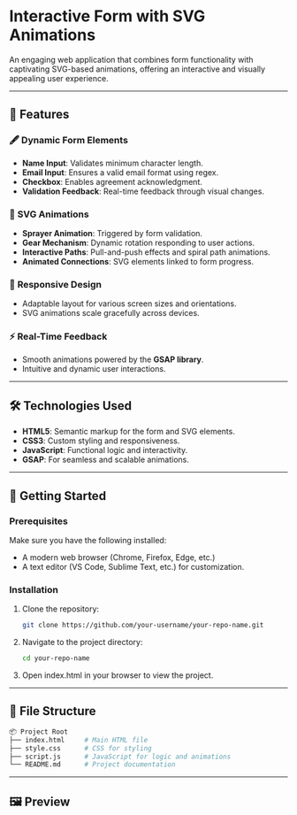 # Interactive Form with SVG Animations

An engaging web application that combines form functionality with captivating SVG-based animations, offering an interactive and visually appealing user experience.

---

## 🌟 Features

### 🖋️ **Dynamic Form Elements**
- **Name Input**: Validates minimum character length.
- **Email Input**: Ensures a valid email format using regex.
- **Checkbox**: Enables agreement acknowledgment.
- **Validation Feedback**: Real-time feedback through visual changes.

### 🎨 **SVG Animations**
- **Sprayer Animation**: Triggered by form validation.
- **Gear Mechanism**: Dynamic rotation responding to user actions.
- **Interactive Paths**: Pull-and-push effects and spiral path animations.
- **Animated Connections**: SVG elements linked to form progress.

### 📱 **Responsive Design**
- Adaptable layout for various screen sizes and orientations.
- SVG animations scale gracefully across devices.

### ⚡ **Real-Time Feedback**
- Smooth animations powered by the **GSAP library**.
- Intuitive and dynamic user interactions.

---

## 🛠️ Technologies Used

- **HTML5**: Semantic markup for the form and SVG elements.
- **CSS3**: Custom styling and responsiveness.
- **JavaScript**: Functional logic and interactivity.
- **GSAP**: For seamless and scalable animations.

---

## 🚀 Getting Started

### Prerequisites
Make sure you have the following installed:
- A modern web browser (Chrome, Firefox, Edge, etc.)
- A text editor (VS Code, Sublime Text, etc.) for customization.

### Installation
1. Clone the repository:
   ```bash
   git clone https://github.com/your-username/your-repo-name.git
2. Navigate to the project directory:
   ```bash
   cd your-repo-name
3. Open index.html in your browser to view the project.

---

## 📂 File Structure

```bash
📦 Project Root
├── index.html     # Main HTML file
├── style.css      # CSS for styling
├── script.js      # JavaScript for logic and animations
└── README.md      # Project documentation
```
---

## 🖼️ Preview

